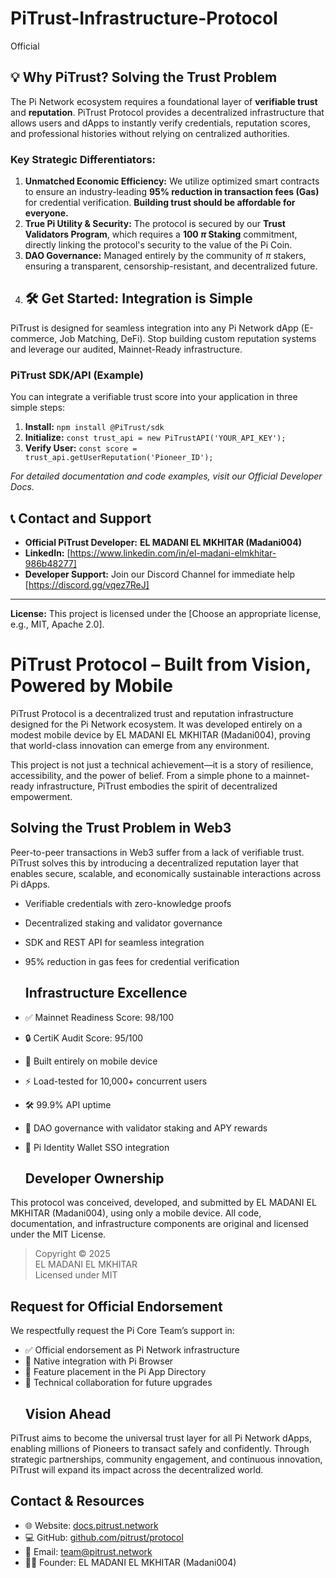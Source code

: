 # PiTrust-Infrastructure-Protocol
Official
## 💡 Why PiTrust? Solving the Trust Problem

The Pi Network ecosystem requires a foundational layer of **verifiable trust** and **reputation**. PiTrust Protocol provides a decentralized infrastructure that allows users and dApps to instantly verify credentials, reputation scores, and professional histories without relying on centralized authorities.

### **Key Strategic Differentiators:**

1.  **Unmatched Economic Efficiency:** We utilize optimized smart contracts to ensure an industry-leading **95% reduction in transaction fees (Gas)** for credential verification. **Building trust should be affordable for everyone.**
2.  **True Pi Utility & Security:** The protocol is secured by our **Trust Validators Program**, which requires a **100 $\pi$ Staking** commitment, directly linking the protocol's security to the value of the Pi Coin.
3.  **DAO Governance:** Managed entirely by the community of $\pi$ stakers, ensuring a transparent, censorship-resistant, and decentralized future.
4.  ## 🛠️ Get Started: Integration is Simple

PiTrust is designed for seamless integration into any Pi Network dApp (E-commerce, Job Matching, DeFi). Stop building custom reputation systems and leverage our audited, Mainnet-Ready infrastructure.

### **PiTrust SDK/API (Example)**

You can integrate a verifiable trust score into your application in three simple steps:

1.  **Install:** `npm install @PiTrust/sdk`
2.  **Initialize:** `const trust_api = new PiTrustAPI('YOUR_API_KEY');`
3.  **Verify User:** `const score = trust_api.getUserReputation('Pioneer_ID');`

*For detailed documentation and code examples, visit our Official Developer Docs.*
## 📞 Contact and Support

* **Official PiTrust Developer:** **EL MADANI EL MKHITAR (Madani004)**
* **LinkedIn:** [https://www.linkedin.com/in/el-madani-elmkhitar-986b48277]
* **Developer Support:** Join our Discord Channel for immediate help [https://discord.gg/vqez7ReJ]

---
**License:** This project is licensed under the [Choose an appropriate license, e.g., MIT, Apache 2.0].
# PiTrust Protocol – Built from Vision, Powered by Mobile

PiTrust Protocol is a decentralized trust and reputation infrastructure designed for the Pi Network ecosystem. It was developed entirely on a modest mobile device by EL MADANI EL MKHITAR (Madani004), proving that world-class innovation can emerge from any environment.

This project is not just a technical achievement—it is a story of resilience, accessibility, and the power of belief. From a simple phone to a mainnet-ready infrastructure, PiTrust embodies the spirit of decentralized empowerment.
## Solving the Trust Problem in Web3

Peer-to-peer transactions in Web3 suffer from a lack of verifiable trust. PiTrust solves this by introducing a decentralized reputation layer that enables secure, scalable, and economically sustainable interactions across Pi dApps.

- Verifiable credentials with zero-knowledge proofs  
- Decentralized staking and validator governance  
- SDK and REST API for seamless integration  
- 95% reduction in gas fees for credential verification
  ## Infrastructure Excellence

- ✅ Mainnet Readiness Score: 98/100  
- 🔒 CertiK Audit Score: 95/100  
- 📱 Built entirely on mobile device  
- ⚡ Load-tested for 10,000+ concurrent users  
- 🛠️ 99.9% API uptime  
- 🧠 DAO governance with validator staking and APY rewards  
- 🔗 Pi Identity Wallet SSO integration
  ## Developer Ownership

This protocol was conceived, developed, and submitted by EL MADANI EL MKHITAR (Madani004), using only a mobile device. All code, documentation, and infrastructure components are original and licensed under the MIT License.

> Copyright © 2025  
> EL MADANI EL MKHITAR  
> Licensed under MIT
## Request for Official Endorsement

We respectfully request the Pi Core Team’s support in:

- ✅ Official endorsement as Pi Network infrastructure  
- 🔗 Native integration with Pi Browser  
- 📂 Feature placement in the Pi App Directory  
- 🤝 Technical collaboration for future upgrades
  ## Vision Ahead

PiTrust aims to become the universal trust layer for all Pi Network dApps, enabling millions of Pioneers to transact safely and confidently. Through strategic partnerships, community engagement, and continuous innovation, PiTrust will expand its impact across the decentralized world.
## Contact & Resources

- 🌐 Website: [docs.pitrust.network](https://docs.pitrust.network)  
- 💻 GitHub: [github.com/pitrust/protocol](https://github.com/pitrust/protocol)  
- 📧 Email: team@pitrust.network  
- 🧑‍💻 Founder: EL MADANI EL MKHITAR (Madani004)
